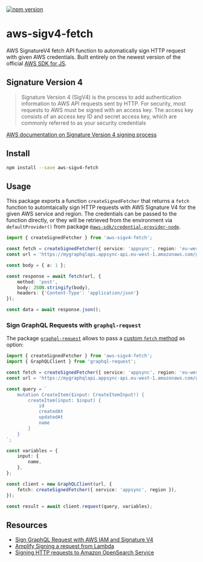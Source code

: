[![npm version](https://badge.fury.io/js/aws-sigv4-fetch.svg)](https://badge.fury.io/js/aws-sigv4-fetch)
# aws-sigv4-fetch
AWS SignatureV4 fetch API function to automatically sign HTTP request with given AWS credentials. Built entirely on the newest version of the official [AWS SDK for JS](https://docs.aws.amazon.com/AWSJavaScriptSDK/v3/latest/index.html).

## Signature Version 4 
> Signature Version 4 (SigV4) is the process to add authentication information to AWS API requests sent by HTTP. For security, most requests to AWS must be signed with an access key. The access key consists of an access key ID and secret access key, which are commonly referred to as your security credentials

[AWS documentation on Signature Version 4 signing process](https://docs.aws.amazon.com/general/latest/gr/signature-version-4.html)

## Install
```sh
npm install --save aws-sigv4-fetch
```

## Usage
This package exports a function `createSignedFetcher` that returns a `fetch` function to automtaically sign HTTP requests with AWS Signature V4 for the given AWS service and region. The credentials can be passed to the function directly, or they will be retrieved from the environment via `defaultProvider()` from package [`@aws-sdk/credential-provider-node`](https://docs.aws.amazon.com/AWSJavaScriptSDK/v3/latest/modules/_aws_sdk_credential_provider_node.html).
```ts
import { createSignedFetcher } from 'aws-sigv4-fetch';

const fetch = createSignedFetcher({ service: 'appsync', region: 'eu-west-1' });
const url = 'https://mygraphqlapi.appsync-api.eu-west-1.amazonaws.com/graphql';

const body = { a: 1 };

const response = await fetch(url, {
	method: 'post',
	body: JSON.stringify(body),
	headers: {'Content-Type': 'application/json'}
});

const data = await response.json();
```

### Sign GraphQL Requests with `graphql-request`
The package [`graphql-request`](https://www.npmjs.com/package/graphql-request) allows to pass a [custom `fetch` method](https://github.com/prisma-labs/graphql-request#using-a-custom-fetch-method) as option:

```ts
import { createSignedFetcher } from 'aws-sigv4-fetch';
import { GraphQLClient } from 'graphql-request';

const fetch = createSignedFetcher({ service: 'appsync', region: 'eu-west-1' });
const url = 'https://mygraphqlapi.appsync-api.eu-west-1.amazonaws.com/graphql';

const query = `
	mutation CreateItem($input: CreateItemInput!) {
		createItem(input: $input) {
			id
			createdAt
			updatedAt
			name
		}
	}
`;

const variables = {
	input: {
		name,
	},
};

const client = new GraphQLClient(url, {
	fetch: createSignedFetcher({ service: 'appsync', region }),
});

const result = await client.request(query, variables);
```

## Resources
- [Sign GraphQL Request with AWS IAM and Signature V4](https://dev.to/zirkelc/sign-graphql-request-with-aws-iam-and-signature-v4-2il6)
- [Amplify Signing a request from Lambda](https://docs.amplify.aws/lib/graphqlapi/graphql-from-nodejs/q/platform/js/#signing-a-request-from-lambda)
- [Signing HTTP requests to Amazon OpenSearch Service
](https://docs.aws.amazon.com/opensearch-service/latest/developerguide/request-signing.html#request-signing-node)